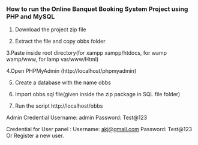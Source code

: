 ### How to run the Online Banquet Booking System Project using PHP and MySQL

1. Download the project zip file

2. Extract the file and copy obbs folder

3.Paste inside root directory(for xampp xampp/htdocs, for wamp wamp/www, for lamp var/www/Html)

4.Open PHPMyAdmin (http://localhost/phpmyadmin)

5. Create a database with the name  obbs

6. Import obbs.sql file(given inside the zip package in SQL file folder)

7. Run the script http://localhost/obbs

Admin Credential
Username: admin
Password: Test@123

Credential for User panel :
Username: akj@gmail.com
Password: Test@123
Or Register a new user.
